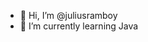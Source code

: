 - 👋 Hi, I’m @juliusramboy
- 🌱 I’m currently learning Java

<!---
juliusramboy/juliusramboy is a ✨ special ✨ repository because its `README.md` (this file) appears on your GitHub profile.
You can click the Preview link to take a look at your changes.
--->
